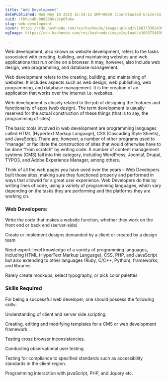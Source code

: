 ```yaml
---
title: "Web Development"
datePublished: Wed May 10 2023 15:54:11 GMT+0000 (Coordinated Universal Time)
cuid: clhhvs4hu000208ms2rp0fu6a
slug: web-development
cover: https://cdn.hashnode.com/res/hashnode/image/upload/v1683733024307/6ca565bc-0349-41c4-a1f4-0c3e808ddfeb.jpeg
ogImage: https://cdn.hashnode.com/res/hashnode/image/upload/v1683734039408/3bf79f93-5054-4d91-bb7a-348f347fe6ee.jpeg

---
```


Web development, also known as website development, refers to the tasks associated with creating, building, and maintaining websites and web applications that run online on a browser. It may, however, also include web design, web programming, and database management.

Web development refers to the creating, building, and maintaining of websites. It includes aspects such as web design, web publishing, web programming, and database management. It is the creation of an application that works over the internet i.e. websites.

Web development is closely related to the job of designing the features and functionality of apps (web design). The term development is usually reserved for the actual construction of these things (that is to say, the programming of sites).

The basic tools involved in web development are programming languages called HTML (Hypertext Markup Language), CSS (Cascading Style Sheets), and JavaScript. There are, however, a number of other programs used to “manage” or facilitate the construction of sites that would otherwise have to be done “from scratch” by writing code. A number of content management systems (CMS) fall into this category, including WordPress, Joomla!, Drupal, TYPO3, and Adobe Experience Manager, among others.

Think of all the web pages you have used over the years – Web Developers built those sites, making sure they functioned properly and performed in ways that allowed for a great user experience. Web Developers do this by writing lines of code, using a variety of programming languages, which vary depending on the tasks they are performing and the platforms they are working on.

### Web Developers:

Write the code that makes a website function, whether they work on the front end or back end (server-side)

Create or implement designs demanded by a client or created by a design team

Need expert-level knowledge of a variety of programming languages, including HTML (HyperText Markup Language), CSS, PHP, and JavaScript but also extending to other languages (Ruby, C/C++, Python), frameworks, and libraries

Rarely create mockups, select typography, or pick color palettes

### **Skills Required**

For being a successful web developer, one should possess the following skills:

Understanding of client and server side scripting.

Creating, editing and modifying templates for a CMS or web development framework.

Testing cross browser inconsistencies.

Conducting observational user testing.

Testing for compliance to specified standards such as accessibility standards in the client region.

Programming interaction with javaScript, PHP, and Jquery etc.